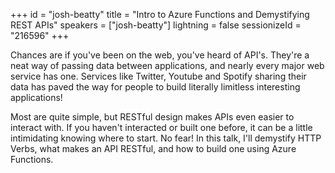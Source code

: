 +++
id = "josh-beatty"
title = "Intro to Azure Functions and Demystifying REST APIs"
speakers = ["josh-beatty"]
lightning = false
sessionizeId = "216596"
+++

Chances are if you've been on the web, you've heard of API's. They're a neat way of passing data between applications, and nearly every major web service has one. Services like Twitter, Youtube and Spotify sharing their data has paved the way for people to build literally limitless interesting applications!

Most are quite simple, but RESTful design makes APIs even easier to interact with. If you haven't interacted or built one before, it can be a little intimidating knowing where to start. No fear! In this talk, I'll demystify HTTP Verbs, what makes an API RESTful, and how to build one using Azure Functions.